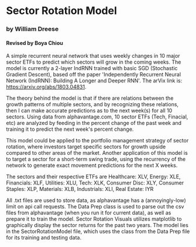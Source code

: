 # Sector Rotation Model
### by William Dreese
#### Revised by Boya Chiou

A simple recurrent neural network that uses weekly changes in 10 major sector ETFs to predict which sectors will grow in the coming weeks. The model is currently a 2-layer IndRNN trained with basic SGD (Stochastic Gradient Descent), based off the paper 'Independently Recurrent Neural Network (IndRNN): Building A Longer and Deeper RNN'. The arVix link is: https://arxiv.org/abs/1803.04831.

The theory behind the model is that if there are relations between the growth patterns of multiple sectors, and by recognizing these relations, then I can make accurate predictions as to the next week(s) for all 10 sectors. Using data from alphavantage.com, 10 sector ETFs (Tech, Finacial, etc) are analyzed by feeding in the percent change of the past week and training it to predict the next week's percent change.

This model could be applied to the portfolio management strategy of sector rotation, where investors target specific sectors for growth upside compared to other areas of the market. Another application of this model is to target a sector for a short-term swing trade, using the recurrency of the network to generate exact movement predictions for the next X weeks. 

The sectors and their respective ETFs are
Healthcare: XLV,
Energy: XLE,
Financials: XLF,
Utilities: XLU,
Tech: XLK,
Consumer Disc: XLY,
Consumer Staples: XLP,
Materials: XLB,
Industrials: XLI,
Real Estate: IYR

All .txt files are used to store data, as alphavantage has a (annoyingly-low) limit on api call requests. 
The Data Prep class is used to parse out the csv files from alphavantage (when you run it for current data), as well as prepare it to train the model. Sector Rotation Visuals utilizes matplotlib to graphically display the sector returns for the past two years. The model lies in the SectorRotationModel file, which uses the class from the Data Prep file for its training and testing data.
